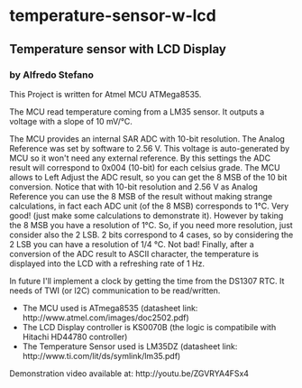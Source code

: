temperature-sensor-w-lcd
========================

<h2 style="text-aling:center;">Temperature sensor with LCD Display</h2>
<h3 style="text-aling:center;">by Alfredo Stefano</h3>

<p>This Project is written for Atmel MCU ATMega8535.</p>
<p>The MCU read temperature coming from a LM35 sensor. It outputs a voltage with a slope of 10 mV/°C. </p>

<p>The MCU provides an internal SAR ADC with 10-bit resolution. The Analog Reference was set by software to 2.56 V. This voltage is auto-generated by MCU so it won't need any external reference. By this settings the ADC result will correspond to 0x004 (10-bit) for each celsius grade. The MCU allows to Left Adjust the ADC result, so you can get the 8 MSB of the 10 bit conversion. Notice that with 10-bit resolution and 2.56 V as Analog Reference you can use the 8 MSB of the result without making strange calculations, in fact each ADC unit (of the 8 MSB) corresponds to 1°C. Very good! (just make some calculations to demonstrate it).
However by taking the 8 MSB  you have a resolution of 1°C. So, if you need more resolution, just consider also the 2 LSB. 2 bits correspond to 4 cases, so by considering the 2 LSB you can have a resolution of 1/4 °C. Not bad!
Finally, after a conversion of the ADC result to ASCII character, the temperature is displayed into the LCD with a refreshing rate of 1 Hz.</p>

<p>In future I'll implement a clock by getting the time from the DS1307 RTC. It needs of TWI (or I2C) communication to be read/written.

<p><ul>
<li>The MCU used is ATmega8535 (datasheet link: http://www.atmel.com/images/doc2502.pdf)</li>

<li>The LCD Display controller is KS0070B (the logic is compatibile with Hitachi HD44780 controller)</li>

<li>The Temperature Sensor used is LM35DZ (datasheet link: http://www.ti.com/lit/ds/symlink/lm35.pdf)</li></ul></p>

<p>Demonstration video available at: http://youtu.be/ZGVRYA4FSx4</p>


